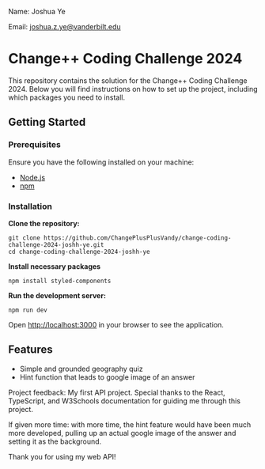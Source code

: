 Name: Joshua Ye 

Email: joshua.z.ye@vanderbilt.edu

# Change++ Coding Challenge 2024

This repository contains the solution for the Change++ Coding Challenge 2024. Below you will find instructions on how to set up the project, including which packages you need to install.

## Getting Started

### Prerequisites

Ensure you have the following installed on your machine:

- [Node.js](https://nodejs.org/)
- [npm](https://www.npmjs.com/)

### Installation

**Clone the repository:**

   ```
   git clone https://github.com/ChangePlusPlusVandy/change-coding-challenge-2024-joshh-ye.git
   cd change-coding-challenge-2024-joshh-ye
   ```

**Install necessary packages**
```
npm install styled-components
```


**Run the development server:**
   ```
   npm run dev
   ```

Open [http://localhost:3000](http://localhost:3000) in your browser to see the application.


## Features

- Simple and grounded geography quiz
- Hint function that leads to google image of an answer

Project feedback: My first API project. Special thanks to the React, TypeScript, and W3Schools documentation for guiding me through this project.

If given more time: with more time, the hint feature would have been much more developed, pulling up an actual google image of the answer and setting it as the background.

Thank you for using my web API!
